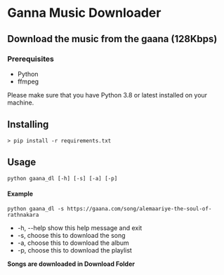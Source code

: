 # Ganna Music Downloader

## Download the music from the gaana (128Kbps)

### Prerequisites

- Python
- ffmpeg

Please make sure that you have Python 3.8 or latest installed on your machine.

## Installing

```
> pip install -r requirements.txt
```

## Usage

```
python gaana_dl [-h] [-s] [-a] [-p] 
```

#### Example

```
python gaana_dl -s https://gaana.com/song/alemaariye-the-soul-of-rathnakara
```

- -h, --help show this help message and exit
- -s, choose this to download the song
- -a, choose this to download the album
- -p, choose this to download the playlist

<b>Songs are downloaded in Download Folder</b>
